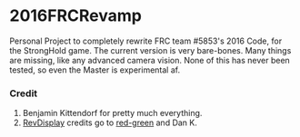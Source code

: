 # 2016FRCRevamp
Personal Project to completely rewrite FRC team #5853's 2016 Code, for the StrongHold game.
The current version is very bare-bones. Many things are missing, like any advanced camera vision.
None of this has never been tested, so even the Master is experimental af.

### Credit
1. Benjamin Kittendorf for pretty much everything.
2. [RevDisplay](../master/src/org/usfirst/frc/team5853/robot/RevDisplay.java) credits go to [red-green](http://github.com/red-green) and Dan K.